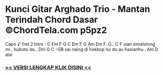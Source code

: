 
 # Kunci Gitar Arghado Trio - Mantan Terindah Chord Dasar ©ChordTela.com p5pz2


Capo ♪ fret 2 Intro : C Em F G C Em F G Am Em F..G.. C F sian simalolong mi.. huboto do.. Dm G C -GB sai naing di hokkop ho do au hasianhu.. Am D alai

###  <a href="https://shortlighzx.web.app?sq=Kunci Gitar Arghado Trio - Mantan Terindah Chord Dasar ©ChordTela.com"> >> VERSI LENGKAP KLIK DISINI << </a>
